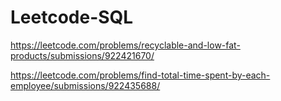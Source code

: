 # Leetcode-SQL

https://leetcode.com/problems/recyclable-and-low-fat-products/submissions/922421670/

https://leetcode.com/problems/find-total-time-spent-by-each-employee/submissions/922435688/